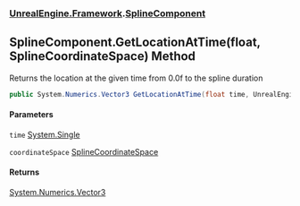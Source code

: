 ### [UnrealEngine.Framework](UnrealEngine_Framework.md 'UnrealEngine.Framework').[SplineComponent](SplineComponent.md 'UnrealEngine.Framework.SplineComponent')
## SplineComponent.GetLocationAtTime(float, SplineCoordinateSpace) Method
Returns the location at the given time from 0.0f to the spline duration  
```csharp
public System.Numerics.Vector3 GetLocationAtTime(float time, UnrealEngine.Framework.SplineCoordinateSpace coordinateSpace);
```
#### Parameters
<a name='UnrealEngine_Framework_SplineComponent_GetLocationAtTime(float_UnrealEngine_Framework_SplineCoordinateSpace)_time'></a>
`time` [System.Single](https://docs.microsoft.com/en-us/dotnet/api/System.Single 'System.Single')  
  
<a name='UnrealEngine_Framework_SplineComponent_GetLocationAtTime(float_UnrealEngine_Framework_SplineCoordinateSpace)_coordinateSpace'></a>
`coordinateSpace` [SplineCoordinateSpace](SplineCoordinateSpace.md 'UnrealEngine.Framework.SplineCoordinateSpace')  
  
#### Returns
[System.Numerics.Vector3](https://docs.microsoft.com/en-us/dotnet/api/System.Numerics.Vector3 'System.Numerics.Vector3')  
